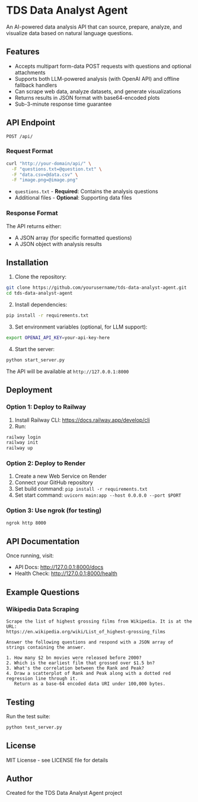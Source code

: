 # TDS Data Analyst Agent

An AI-powered data analysis API that can source, prepare, analyze, and visualize data based on natural language questions.

## Features

- Accepts multipart form-data POST requests with questions and optional attachments
- Supports both LLM-powered analysis (with OpenAI API) and offline fallback handlers
- Can scrape web data, analyze datasets, and generate visualizations
- Returns results in JSON format with base64-encoded plots
- Sub-3-minute response time guarantee

## API Endpoint

```
POST /api/
```

### Request Format

```bash
curl "http://your-domain/api/" \
  -F "questions.txt=@question.txt" \
  -F "data.csv=@data.csv" \
  -F "image.png=@image.png"
```

- `questions.txt` - **Required**: Contains the analysis questions
- Additional files - **Optional**: Supporting data files

### Response Format

The API returns either:
- A JSON array (for specific formatted questions)
- A JSON object with analysis results

## Installation

1. Clone the repository:
```bash
git clone https://github.com/yourusername/tds-data-analyst-agent.git
cd tds-data-analyst-agent
```

2. Install dependencies:
```bash
pip install -r requirements.txt
```

3. Set environment variables (optional, for LLM support):
```bash
export OPENAI_API_KEY=your-api-key-here
```

4. Start the server:
```bash
python start_server.py
```

The API will be available at `http://127.0.0.1:8000`

## Deployment

### Option 1: Deploy to Railway

1. Install Railway CLI: https://docs.railway.app/develop/cli
2. Run:
```bash
railway login
railway init
railway up
```

### Option 2: Deploy to Render

1. Create a new Web Service on Render
2. Connect your GitHub repository
3. Set build command: `pip install -r requirements.txt`
4. Set start command: `uvicorn main:app --host 0.0.0.0 --port $PORT`

### Option 3: Use ngrok (for testing)

```bash
ngrok http 8000
```

## API Documentation

Once running, visit:
- API Docs: http://127.0.0.1:8000/docs
- Health Check: http://127.0.0.1:8000/health

## Example Questions

### Wikipedia Data Scraping
```
Scrape the list of highest grossing films from Wikipedia. It is at the URL:
https://en.wikipedia.org/wiki/List_of_highest-grossing_films

Answer the following questions and respond with a JSON array of strings containing the answer.

1. How many $2 bn movies were released before 2000?
2. Which is the earliest film that grossed over $1.5 bn?
3. What's the correlation between the Rank and Peak?
4. Draw a scatterplot of Rank and Peak along with a dotted red regression line through it.
   Return as a base-64 encoded data URI under 100,000 bytes.
```

## Testing

Run the test suite:
```bash
python test_server.py
```

## License

MIT License - see LICENSE file for details

## Author

Created for the TDS Data Analyst Agent project
